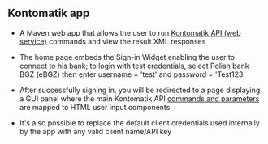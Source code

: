 ## Kontomatik app

- A Maven web app that allows the user to run [Kontomatik API (web service)](http://developer.kontomatik.com/api-doc) commands and view the result XML responses 

- The home page embeds the Sign-in Widget enabling the user to connect to his bank; to login with test credentials, select Polish bank BGZ (eBGZ) then enter username = 'test' and password = 'Test123'

- After successfully signing in, you will be redirected to a page displaying a GUI panel where the main Kontomatik API [commands and parameters](http://developer.kontomatik.com/api-doc/#advanced-api) are mapped to HTML user input components 

- It's also possible to replace the default client credentials used internally by the app with any valid client name/API key

